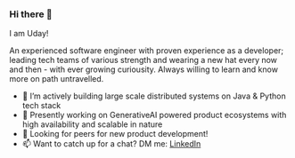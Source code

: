### Hi there 👋

<!--
**udayckumar/udayckumar** is a ✨ _special_ ✨ repository because its `README.md` (this file) appears on your GitHub profile.

Here are some ideas to get you started:

- 🔭 I’m currently working on ...
- 🌱 I’m currently learning ...
- 👯 I’m looking to collaborate on ...
- 🤔 I’m looking for help with ...
- 💬 Ask me about ...
- 📫 How to reach me: ...
- 😄 Pronouns: ...
- ⚡ Fun fact: ...
-->
I am Uday!

An experienced software engineer with proven experience as a developer; leading tech teams of various strength and wearing a new hat every now and then - with ever growing curiousity. Always willing to learn and know more on path untravelled.


- 🔭 I’m actively building large scale distributed systems on Java & Python tech stack
- 🌱 Presently working on GenerativeAI powered product ecosystems with high availability and scalable in nature
- 🤔 Looking for peers for new product development!
- 📫 Want to catch up for a chat? DM me: [LinkedIn](https://www.linkedin.com/in/udaychandrakumar/)
